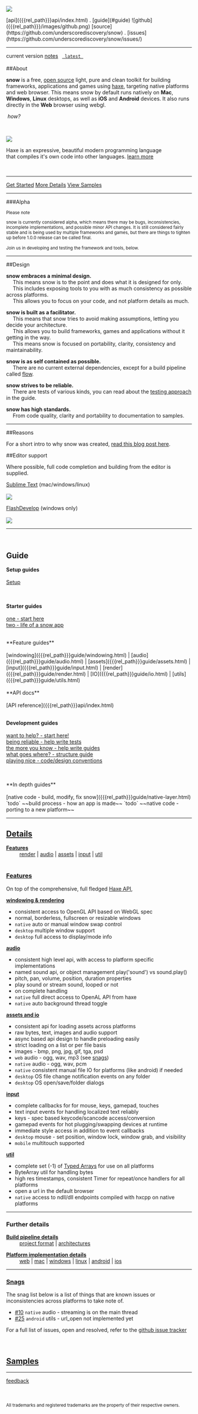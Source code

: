 
<a href="{{{rel_path}}}index.html" id="logo"><img src="{{{rel_path}}}images/logo.png" /></a>

<div class="topmenu">
[api]({{{rel_path}}}api/index.html) . [guide](#guide) ![github]({{{rel_path}}}/images/github.png)  [source](https://github.com/underscorediscovery/snow) . [issues](https://github.com/underscorediscovery/snow/issues/)
</div>

---
<script src="{{{rel_path}}}js/release.version.js"> </script>
<div class="version">current version <a href="#" id="version_notes_link" target="_blank">notes</a> <code> <a id="version_tag" target="_blank" href="#"> latest </a></code> </div>

<br/>
##About

**snow** is a free, <a href="https://github.com/underscorediscovery/snow/blob/master/LICENSE.md" data-tooltip="MIT license" class="tooltip">open source</a> light, pure and clean toolkit for building frameworks, applications and games using [haxe](http://haxe.org), targeting native platforms and web browser.
This means snow by default runs natively on **Mac**, **Windows**, **Linux** desktops, as well as **iOS** and **Android** devices. It also runs directly in the **Web** browser using webgl.

&nbsp;_how?_


&nbsp;

[ <img src="{{{rel_path}}}images/haxe.png" target="_blank" class="small-image"/> ](http://haxe.org)   

<span class="haxedesc">Haxe is an expressive, beautiful modern programming language <br/>
      that compiles it's own code into other languages. <a href="http://haxe.org/" target="_blank"> learn more</a> </span>

<br/>

---

<div class="breakout">

[Get Started](#guide)
[More Details](#details)
[View Samples](#samples)

</div>

---

###Alpha

<small>
Please note   

snow is currently considered alpha, which means there may be bugs, inconsistencies, incomplete implementations, and possible minor API changes.
It is still considered fairly stable and is being used by multiple frameworks and games,
but there are things to tighten up before 1.0.0 release can be called final. 

Join us in developing and testing the framework and tools, below.
</small>

---

##Design

**snow embraces a minimal design.**   
&emsp; This means snow is to the point and does what it is designed for only.   
&emsp; This includes exposing tools to you with as much consistency as possible across platforms.   
&emsp; This allows you to focus on your code, and not platform details as much.   

**snow is built as a facilitator.**    
&emsp; This means that snow tries to avoid making assumptions, letting you decide your architecture.   
&emsp; This allows you to build frameworks, games and applications without it getting in the way.   
&emsp; This means snow is focused on portability, clarity, consistency and maintainability.   

**snow is as self contained as possible.**   
&emsp; There are no current external dependencies, except for a build pipeline called [flow](#).   

**snow strives to be reliable.**   
&emsp; There are tests of various kinds, you can read about the [testing approach]({{{rel_path}}}guide/contribute.html#tests) in the guide.

**snow has high standards.**   
&emsp; From code quality, clarity and portability to documentation to samples.

---

##Reasons

For a short intro to why snow was created, [read this blog post here](http://notes.underscorediscovery.com/snow).


##Editor support

Where possible, full code completion and building from the editor is supplied.

[Sublime Text](https://underscorediscovery.github.io/flow/guide/sublimetext.html) (mac/windows/linux) <br/><br/>
[![](images/plugins/1.png)](https://underscorediscovery.github.io/flow/guide/sublimetext.html)

[FlashDevelop](https://underscorediscovery.github.io/flow/guide/flashdevelop.html) (windows only)<br/><br/>
[![](images/plugins/5.png)](https://underscorediscovery.github.io/flow/guide/sublimetext.html)

---

<div class="guide">
<a name="guide"> &nbsp;</a>
<h2>Guide</h2>

**Setup guides**<br/>
<br/>
[Setup]({{{rel_path}}}guide/setup.html) <br/>

<br/><br/>
**Starter guides**<br/>
<br/>
[one - start here]({{{rel_path}}}guide/one.html) <br/>
[two - life of a snow app]({{{rel_path}}}guide/two.html) <br/>

<br/>
**Feature guides** <br/>
<br/>
[windowing]({{{rel_path}}}guide/windowing.html) | [audio]({{{rel_path}}}guide/audio.html) | [assets]({{{rel_path}}}guide/assets.html) | [input]({{{rel_path}}}guide/input.html) | [render]({{{rel_path}}}guide/render.html) | [IO]({{{rel_path}}}guide/io.html) | [utils]({{{rel_path}}}guide/utils.html)
<br/>
<br/>
**API docs**<br/>
<br/>
[API reference]({{{rel_path}}}api/index.html)
<br/>
<br/>

**Development guides**<br/>
<br/>
[want to help? - start here!]({{{rel_path}}}guide/contribute.html) <br/>
[being reliable - help write tests]({{{rel_path}}}guide/contribute.html#tests) <br/>
[the more you know - help write guides]({{{rel_path}}}guide/contribute.html#guides) <br/>
[what goes where? - structure guide]({{{rel_path}}}guide/structure.html) <br/>
[playing nice - code/design conventions]({{{rel_path}}}guide/code.html) <br/>

<br/>
<br/>
**In depth guides** <br/><br/>
[native code - build, modify, fix snow]({{{rel_path}}}guide/native-layer.html)   
`todo` ~~build process - how an app is made~~   
`todo` ~~native code - porting to a new platform~~   

</div>

---


<a name="details">
<a href="#details"><h2>Details</h2></a>
</a>

[**Features**](#features)  <br/>
&emsp; &emsp; [render](#render) | [audio](#audio) | [assets](#assets) | [input](#input) | [util](#util)  <br/><br/>

<a name="features">
<a href="#features"><h3>Features</h3></a>
</a>

On top of the comprehensive, full fledged <a href="http://api.haxe.org/" target="_blank">Haxe API</a>,

<a name="render"><a href="#render">**windowing & rendering**</a></a>
   - consistent access to OpenGL API based on WebGL spec
   - normal, borderless, fullscreen or resizable windows
   - `native` auto or manual window swap control
   - `desktop` multiple window support
   - `desktop` full access to display/mode info

<a name="audio"><a href="#audio">**audio**</a></a>
   - consistent high level api, with access to platform specific implementations
   - named sound api, or object management play('sound') vs sound.play()
   - pitch, pan, volume, position, duration properties
   - play sound or stream sound, looped or not
   - on complete handling
   - `native` full direct access to OpenAL API from haxe
   - `native` auto background thread toggle

<a name="assets"><a href="#assets">**assets and io**</a></a>
   - consistent api for loading assets across platforms
   - raw bytes, text, images and audio support
   - async based api design to handle preloading easily
   - strict loading on a list or per file basis
   - images - bmp, png, jpg, gif, tga, psd
   - `web` audio - ogg, wav, mp3 (see [snags](#snags))
   - `native` audio - ogg, wav, pcm
   - `native` consistent manual file IO for platforms (like android) if needed
   - `desktop` OS file change notification events on any folder
   - `desktop` OS open/save/folder dialogs

<a name="input"><a href="#input">**input**</a></a>
   - complete callbacks for for mouse, keys, gamepad, touches
   - text input events for handling localized text reliably
   - keys - spec based keycode/scancode access/conversion
   - gamepad events for hot plugging/swapping devices at runtime
   - immediate style access in addition to event callbacks
   - `desktop` mouse - set position, window lock, window grab, and visibility
   - `mobile` multitouch supported

<a name="util"><a href="#util">**util**</a></a>
   - complete set (-1) of [Typed Arrays](https://developer.mozilla.org/en-US/docs/Web/JavaScript/Typed_arrays) for use on all platforms
   - ByteArray util for handling bytes
   - high res timestamps, consistent Timer for repeat/once handlers for all platforms
   - open a url in the default browser
   - `native` access to ndll/dll endpoints compiled with hxcpp on native platforms

---

<h3>Further details</h3>

[**Build pipeline details**]({{{rel_path}}}guide/build-details.html) <br/>
&emsp; &emsp; [project format]({{{rel_path}}}guide/build-details.html#project) | [architectures]({{{rel_path}}}guide/build-details.html#arch)

[**Platform implementation details**]({{{rel_path}}}guide/platform-faq.html) <br/>
&emsp; &emsp; [web]({{{rel_path}}}guide/platform-faq.html#web) | [mac]({{{rel_path}}}guide/platform-faq.html#mac) | [windows]({{{rel_path}}}guide/platform-faq.html#windows) | [linux]({{{rel_path}}}guide/platform-faq.html#linux) | [android]({{{rel_path}}}guide/platform-faq.html#android) | [ios]({{{rel_path}}}guide/platform-faq.html#ios) 

---
<a name="snags">
<a href="#snags"><h3>Snags</h3></a>
</a>
The snag list below is a list of things that are known issues or inconsistencies across platforms to take note of.

- [#10](https://github.com/underscorediscovery/snow/issues/10) `native` audio - streaming is on the main thread
- [#25](https://github.com/underscorediscovery/snow/issues/25) `android` utils - url_open not implemented yet

For a full list of issues, open and resolved, refer to the [github issue tracker](https://github.com/underscorediscovery/snow/issues) <br/>
<br/>
<br/>

<a name="samples">
<a href="#samples"><h2>Samples</h2></a>
</a>


---

[feedback](https://github.com/underscorediscovery/snow/issues)
<br/>
<br/>
<br/>
<br/>
<small class="trademark"> All trademarks and registered trademarks are the property of their respective owners.</small>


